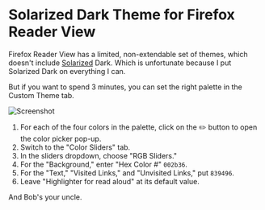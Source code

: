 # Solarized Dark Theme for Firefox Reader View

Firefox Reader View has a limited, non-extendable set of themes, which doesn't include [Solarized](https://ethanschoonover.com/solarized/) Dark.
Which is unfortunate because I put Solarized Dark on everything I can.

But if you want to spend 3 minutes, you can set the right palette in the Custom Theme tab.

![Screenshot](/12_articles/images/12-65-screenshot.png)

1. For each of the four colors in the palette, click on the ✏️  button to open the color picker pop-up.
2. Switch to the "Color Sliders" tab.
3. In the sliders dropdown, choose "RGB Sliders."
4. For the "Background," enter "Hex Color #" `002b36`.
5. For the "Text," "Visited Links," and "Unvisited Links," put `839496`.
6. Leave "Highlighter for read aloud" at its default value.

And Bob's your uncle.
